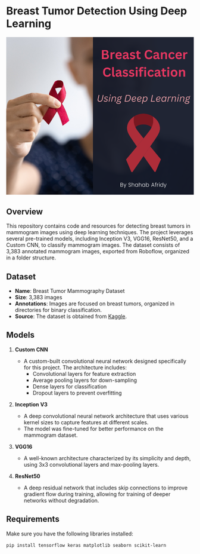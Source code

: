 # Breast Tumor Detection Using Deep Learning
<img src="Breast Cancer.png" width="750" />

## Overview

This repository contains code and resources for detecting breast tumors in mammogram images using deep learning techniques. The project leverages several pre-trained models, including Inception V3, VGG16, ResNet50, and a Custom CNN, to classify mammogram images. The dataset consists of 3,383 annotated mammogram images, exported from Roboflow, organized in a folder structure.

## Dataset

- **Name**: Breast Tumor Mammography Dataset
- **Size**: 3,383 images
- **Annotations**: Images are focused on breast tumors, organized in directories for binary classification.
- **Source**: The dataset is obtained from [Kaggle](https://www.kaggle.com/datasets/hayder17/breast-cancer-detection/data).

## Models

1. **Custom CNN**
   - A custom-built convolutional neural network designed specifically for this project. The architecture includes:
     - Convolutional layers for feature extraction
     - Average pooling layers for down-sampling
     - Dense layers for classification
     - Dropout layers to prevent overfitting

2. **Inception V3**
   - A deep convolutional neural network architecture that uses various kernel sizes to capture features at different scales.
   - The model was fine-tuned for better performance on the mammogram dataset.

3. **VGG16**
   - A well-known architecture characterized by its simplicity and depth, using 3x3 convolutional layers and max-pooling layers.

4. **ResNet50**
   - A deep residual network that includes skip connections to improve gradient flow during training, allowing for training of deeper networks without degradation.

## Requirements

Make sure you have the following libraries installed:

```bash
pip install tensorflow keras matplotlib seaborn scikit-learn

